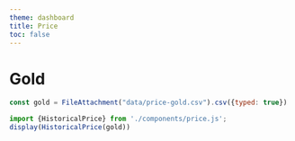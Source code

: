 ```yaml
---
theme: dashboard
title: Price
toc: false
---
```


# Gold

```js
const gold = FileAttachment("data/price-gold.csv").csv({typed: true})
```

```js
import {HistoricalPrice} from './components/price.js';
display(HistoricalPrice(gold))
```
